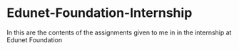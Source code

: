# Edunet-Foundation-Internship
In this are the contents of the assignments given to me in in the internship at Edunet Foundation
